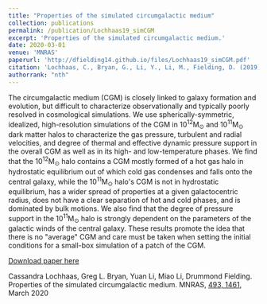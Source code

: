 ```yaml
---
title: "Properties of the simulated circumgalactic medium"
collection: publications
permalink: /publication/Lochhaas19_simCGM
excerpt: 'Properties of the simulated circumgalactic medium.'
date: 2020-03-01
venue: 'MNRAS'
paperurl: 'http://dfielding14.github.io/files/Lochhaas19_simCGM.pdf'
citation: 'Lochhaas, C., Bryan, G., Li, Y., Li, M., Fielding, D. (2019). &quot;Properties of the simulated circumgalactic medium.&quot; <i>MNRAS</i>.'
authorrank: "nth"
---
```

The circumgalactic medium (CGM) is closely linked to galaxy formation and evolution, but difficult to characterize observationally and typically poorly resolved in cosmological simulations. We use spherically-symmetric, idealized, high-resolution simulations of the CGM in  10<sup>12</sup>M<sub>⊙</sub>  and  10<sup>11</sup>M<sub>⊙</sub>  dark matter halos to characterize the gas pressure, turbulent and radial velocities, and degree of thermal and effective dynamic pressure support in the overall CGM as well as in its high- and low-temperature phases. We find that the  10<sup>12</sup>M<sub>⊙</sub>  halo contains a CGM mostly formed of a hot gas halo in hydrostatic equilibrium out of which cold gas condenses and falls onto the central galaxy, while the  10<sup>11</sup>M<sub>⊙</sub>  halo's CGM is not in hydrostatic equilibrium, has a wider spread of properties at a given galactocentric radius, does not have a clear separation of hot and cold phases, and is dominated by bulk motions. We also find that the degree of pressure support in the  10<sup>11</sup>M<sub>⊙</sub>  halo is strongly dependent on the parameters of the galactic winds of the central galaxy. These results promote the idea that there is no "average" CGM and care must be taken when setting the initial conditions for a small-box simulation of a patch of the CGM.


[Download paper here](http://dfielding14.github.io/files/Lochhaas19_simCGM.pdf)

Cassandra Lochhaas, Greg L. Bryan, Yuan Li, Miao Li, Drummond Fielding. Properties of the simulated circumgalactic medium. MNRAS, [493, 1461](https://academic.oup.com/mnras/article-abstract/493/1/1461/5728519?redirectedFrom=PDF), March 2020
